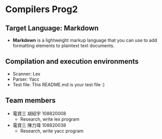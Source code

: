 # Compilers Prog2

## Target Language: Markdown

- **Markdown** is a lightweight markup language that you can use to add formatting elements to plaintext text documents.

## Compilation and execution environments

- Scanner: Lex
- Parser: Yacc
- Test file: This README.md is your test file :)

## Team members

- 電資三 胡紹宇 108820008
  - Research, write lex program
- 電資三 陳力瑋 108820038
  - Research, write yacc program
